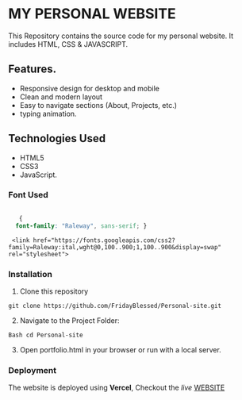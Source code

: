 # MY PERSONAL WEBSITE

This Repository contains the source code for my personal website. It includes HTML, CSS & JAVASCRIPT.

## Features.

 - Responsive design for desktop and mobile
  - Clean and modern layout
  - Easy to navigate sections (About, Projects, etc.)
  - typing animation.

  ## Technologies Used
  - HTML5
  - CSS3
  - JavaScript.

  ### Font Used

  ```Css  

     {
    font-family: "Raleway", sans-serif; }
```

```
 <link href="https://fonts.googleapis.com/css2?family=Raleway:ital,wght@0,100..900;1,100..900&display=swap" rel="stylesheet">
```

  ### Installation
  1. Clone this repository

  ```
  git clone https://github.com/FridayBlessed/Personal-site.git
```

  2. Navigate to the Project Folder:

   
    Bash cd Personal-site
      
   3. Open portfolio.html in your browser or run with a local server.

   ### Deployment

   The website is deployed using **Vercel**, Checkout the _live_ [WEBSITE](https://personal-site-ten-flax-25.vercel.app/)
  
